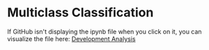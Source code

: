 # Multiclass Classification

If GitHub isn't displaying the ipynb file when you click on it, you can visualize the file here: [Development Analysis](https://nbviewer.jupyter.org/github/andrewunifei/CS229-Machine-Learning/blob/main/General%20Linear%20Model/Logistic%20Regression/Multinomial/development_analysis.ipynb)
